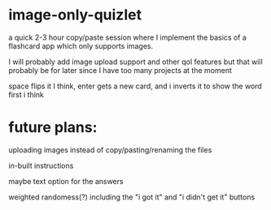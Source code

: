 # image-only-quizlet
a quick 2-3 hour copy/paste session where I implement the basics of a flashcard app which only supports images.

I will probably add image upload support and other qol features but that will probably be for later since I have too many projects at the moment

space flips it I think, enter gets a new card, and i inverts it to show the word first i think

# future plans:
uploading images instead of copy/pasting/renaming the files

in-built instructions

maybe text option for the answers

weighted randomess(?) including the "i got it" and "i didn't get it" buttons
